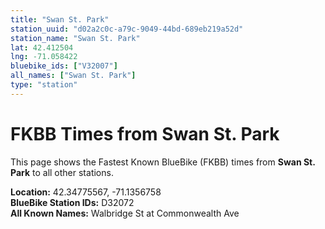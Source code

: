 ```yaml
---
title: "Swan St. Park"
station_uuid: "d02a2c0c-a79c-9049-44bd-689eb219a52d"
station_name: "Swan St. Park"
lat: 42.412504
lng: -71.058422
bluebike_ids: ["V32007"]
all_names: ["Swan St. Park"]
type: "station"
---
```


# FKBB Times from Swan St. Park

This page shows the Fastest Known BlueBike (FKBB) times from **Swan St. Park** to all other stations.

**Location:** 42.34775567, -71.1356758  
**BlueBike Station IDs:** D32072  
**All Known Names:** Walbridge St at Commonwealth Ave

